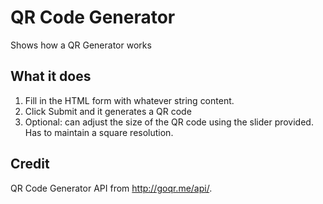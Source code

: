 # QR Code Generator
Shows how a QR Generator works

## What it does
1. Fill in the HTML form with whatever string content.
2. Click Submit and it generates a QR code
3. Optional: can adjust the size of the QR code using the slider provided. Has to maintain a square resolution.

## Credit
QR Code Generator API from http://goqr.me/api/.
